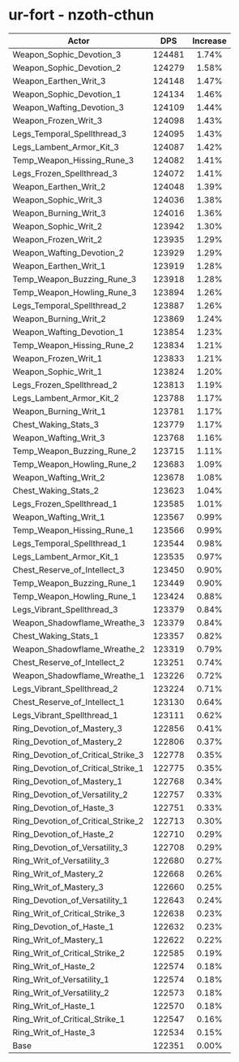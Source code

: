 # ur-fort - nzoth-cthun
| Actor | DPS | Increase |
|---|:---:|:---:|
|Weapon_Sophic_Devotion_3|124481|1.74%|
|Weapon_Sophic_Devotion_2|124279|1.58%|
|Weapon_Earthen_Writ_3|124148|1.47%|
|Weapon_Sophic_Devotion_1|124134|1.46%|
|Weapon_Wafting_Devotion_3|124109|1.44%|
|Weapon_Frozen_Writ_3|124098|1.43%|
|Legs_Temporal_Spellthread_3|124095|1.43%|
|Legs_Lambent_Armor_Kit_3|124087|1.42%|
|Temp_Weapon_Hissing_Rune_3|124082|1.41%|
|Legs_Frozen_Spellthread_3|124072|1.41%|
|Weapon_Earthen_Writ_2|124048|1.39%|
|Weapon_Sophic_Writ_3|124036|1.38%|
|Weapon_Burning_Writ_3|124016|1.36%|
|Weapon_Sophic_Writ_2|123942|1.30%|
|Weapon_Frozen_Writ_2|123935|1.29%|
|Weapon_Wafting_Devotion_2|123929|1.29%|
|Weapon_Earthen_Writ_1|123919|1.28%|
|Temp_Weapon_Buzzing_Rune_3|123918|1.28%|
|Temp_Weapon_Howling_Rune_3|123894|1.26%|
|Legs_Temporal_Spellthread_2|123887|1.26%|
|Weapon_Burning_Writ_2|123869|1.24%|
|Weapon_Wafting_Devotion_1|123854|1.23%|
|Temp_Weapon_Hissing_Rune_2|123834|1.21%|
|Weapon_Frozen_Writ_1|123833|1.21%|
|Weapon_Sophic_Writ_1|123824|1.20%|
|Legs_Frozen_Spellthread_2|123813|1.19%|
|Legs_Lambent_Armor_Kit_2|123788|1.17%|
|Weapon_Burning_Writ_1|123781|1.17%|
|Chest_Waking_Stats_3|123779|1.17%|
|Weapon_Wafting_Writ_3|123768|1.16%|
|Temp_Weapon_Buzzing_Rune_2|123715|1.11%|
|Temp_Weapon_Howling_Rune_2|123683|1.09%|
|Weapon_Wafting_Writ_2|123678|1.08%|
|Chest_Waking_Stats_2|123623|1.04%|
|Legs_Frozen_Spellthread_1|123585|1.01%|
|Weapon_Wafting_Writ_1|123567|0.99%|
|Temp_Weapon_Hissing_Rune_1|123566|0.99%|
|Legs_Temporal_Spellthread_1|123544|0.98%|
|Legs_Lambent_Armor_Kit_1|123535|0.97%|
|Chest_Reserve_of_Intellect_3|123450|0.90%|
|Temp_Weapon_Buzzing_Rune_1|123449|0.90%|
|Temp_Weapon_Howling_Rune_1|123424|0.88%|
|Legs_Vibrant_Spellthread_3|123379|0.84%|
|Weapon_Shadowflame_Wreathe_3|123379|0.84%|
|Chest_Waking_Stats_1|123357|0.82%|
|Weapon_Shadowflame_Wreathe_2|123319|0.79%|
|Chest_Reserve_of_Intellect_2|123251|0.74%|
|Weapon_Shadowflame_Wreathe_1|123226|0.72%|
|Legs_Vibrant_Spellthread_2|123224|0.71%|
|Chest_Reserve_of_Intellect_1|123130|0.64%|
|Legs_Vibrant_Spellthread_1|123111|0.62%|
|Ring_Devotion_of_Mastery_3|122856|0.41%|
|Ring_Devotion_of_Mastery_2|122806|0.37%|
|Ring_Devotion_of_Critical_Strike_3|122778|0.35%|
|Ring_Devotion_of_Critical_Strike_1|122775|0.35%|
|Ring_Devotion_of_Mastery_1|122768|0.34%|
|Ring_Devotion_of_Versatility_2|122757|0.33%|
|Ring_Devotion_of_Haste_3|122751|0.33%|
|Ring_Devotion_of_Critical_Strike_2|122713|0.30%|
|Ring_Devotion_of_Haste_2|122710|0.29%|
|Ring_Devotion_of_Versatility_3|122708|0.29%|
|Ring_Writ_of_Versatility_3|122680|0.27%|
|Ring_Writ_of_Mastery_2|122668|0.26%|
|Ring_Writ_of_Mastery_3|122660|0.25%|
|Ring_Devotion_of_Versatility_1|122643|0.24%|
|Ring_Writ_of_Critical_Strike_3|122638|0.23%|
|Ring_Devotion_of_Haste_1|122632|0.23%|
|Ring_Writ_of_Mastery_1|122622|0.22%|
|Ring_Writ_of_Critical_Strike_2|122585|0.19%|
|Ring_Writ_of_Haste_2|122574|0.18%|
|Ring_Writ_of_Versatility_1|122574|0.18%|
|Ring_Writ_of_Versatility_2|122573|0.18%|
|Ring_Writ_of_Haste_1|122570|0.18%|
|Ring_Writ_of_Critical_Strike_1|122547|0.16%|
|Ring_Writ_of_Haste_3|122534|0.15%|
|Base|122351|0.00%|
